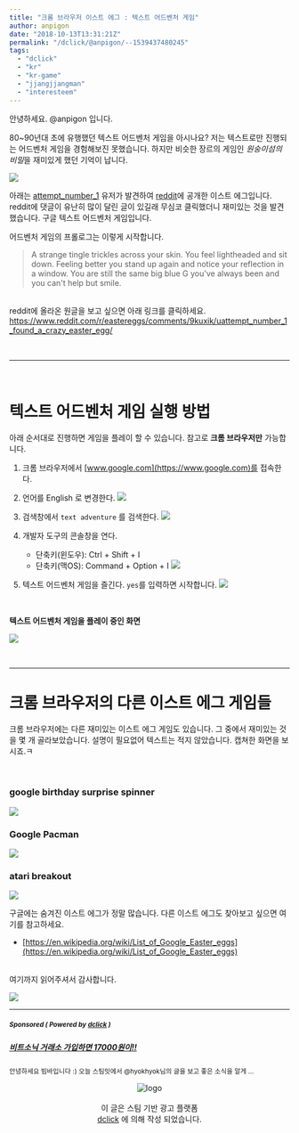 ```yaml
---
title: "크롬 브라우저 이스트 에그 : 텍스트 어드벤처 게임"
author: anpigon
date: "2018-10-13T13:31:21Z"
permalink: "/dclick/@anpigon/--1539437480245"
tags:
  - "dclick"
  - "kr"
  - "kr-game"
  - "jjangjjangman"
  - "interesteem"
---
```

안녕하세요. @anpigon 입니다.

80~90년대 초에 유행했던 텍스트 어드벤처 게임을 아시나요? 저는 텍스트로만 진행되는 어드벤처 게임을 경험해보진 못했습니다. 하지만 비슷한 장르의 게임인 *원숭이섬의 비밀*을 재미있게 했던 기억이 납니다.

![](https://imgur.com/zDUQAQW.png)

아래는 [attempt_number_1](https://www.reddit.com/user/attempt_number_1) 유저가 발견하여 [reddit](https://www.reddit.com/)에 공개한 이스트 에그입니다. reddit에 댓글이 유난히 많이 달린 글이 있길래 무심코 클릭했더니 재미있는 것을 발견했습니다. 구글 텍스트 어드벤처 게임입니다.

어드벤처 게임의 프롤로그는 이렇게 시작합니다.

> A strange tingle trickles across your skin.  You feel lightheaded and sit down.  Feeling better you stand up again and notice your reflection in a window.  You are still the same big blue G you've always been and you can't help but smile.

<br>reddit에 올라온 원글을 보고 싶으면 아래 링크를 클릭하세요.
https://www.reddit.com/r/eastereggs/comments/9kuxik/uattempt_number_1_found_a_crazy_easter_egg/

<br><hr><br>

# 텍스트 어드벤처 게임 실행 방법

아래 순서대로 진행하면 게임을 플레이 할 수 있습니다. 참고로 **크롬 브라우저만** 가능합니다.

1. 크롬 브라우저에서 [www.google.com](https://www.google.com)를 접속한다. 

2. 언어를 English 로 변경한다.
![](https://imgur.com/KoewszC.png)

3. 검색창에서 `text adventure` 를 검색한다.
![](https://imgur.com/AfpDKwa.png)

4. 개발자 도구의 콘솔창을 연다.
   - 단축키(윈도우): Ctrl + Shift + I 
   - 단축키(맥OS): Command + Option + I 
![](https://imgur.com/VuYann6.png)

5. 텍스트 어드벤처 게임을 즐긴다. `yes`를 입력하면 시작합니다.
![](https://imgur.com/4k0ESMf.png)

<br><div class='text-center'>

**텍스트 어드벤처 게임을 플레이 중인 화면**

![](https://imgur.com/RgHNjoN.gif)

</div>

<br><hr>

# 크롬 브라우저의 다른 이스트 에그 게임들

크롬 브라우저에는 다른 재미있는 이스트 에그 게임도 있습니다.  그 중에서 재미있는 것을 몇 개 골라보았습니다. 설명이 필요없어 텍스트는 적지 않았습니다. 캡쳐한 화면을 보시죠.ㅋ

<br>

### google birthday surprise spinner
![](https://imgur.com/y967Uqv.png)

### Google Pacman
![](https://imgur.com/87yCOSq.png)

### atari breakout
![](https://imgur.com/xOeXjr1.png)


구글에는 숨겨진 이스트 에그가 정말 많습니다.  다른 이스트 에그도 찾아보고 싶으면 여기를 참고하세요.
- [https://en.wikipedia.org/wiki/List_of_Google_Easter_eggs](https://en.wikipedia.org/wiki/List_of_Google_Easter_eggs)

<br>여기까지 읽어주셔서 감사합니다.

<div class='text-center'>

![](https://imgur.com/mQV621z.png)

</div>

***
#####  <sub> **Sponsored ( Powered by [dclick](https://www.dclick.io) )** </sub>
##### [비트소닉 거래소 가입하면 17000원이!!](https://api.dclick.io/v1/c?x=eyJhbGciOiJIUzI1NiIsInR5cCI6IkpXVCJ9.eyJjIjoiYW5waWdvbiIsInMiOiItLTE1Mzk0Mzc0ODAyNDUiLCJhIjpbMzNdLCJ1cmwiOiJodHRwczovL3N0ZWVtaXQuY29tL2RjbGljay9AdmltdmEvLTE3MDAwLTE1MzkyNTMyMDczMDgiLCJpYXQiOjE1Mzk0Mzc0ODAsImV4cCI6MTg1NDc5NzQ4MH0.CmOFm_fpxmHQG7uJw3LHE2LstCMhP4J_KFRwxr0y0rg)
<sup>안녕하세요 빔바입니다 :) 오늘 스팀잇에서 @hyokhyok님의 글을 보고 좋은 소식을 알게 ...</sup>
<br><center>![logo](https://steemitimages.com/200x100/https://cdn.steemitimages.com/DQmbjkrc5UT4GgZXygAnS3mLrboAy7Y8gr7R7guB8HG3f5n/logopad500.png)<br><br>이 글은 스팀 기반 광고 플랫폼<br>[dclick](https://www.dclick.io) 에 의해 작성 되었습니다.</center>